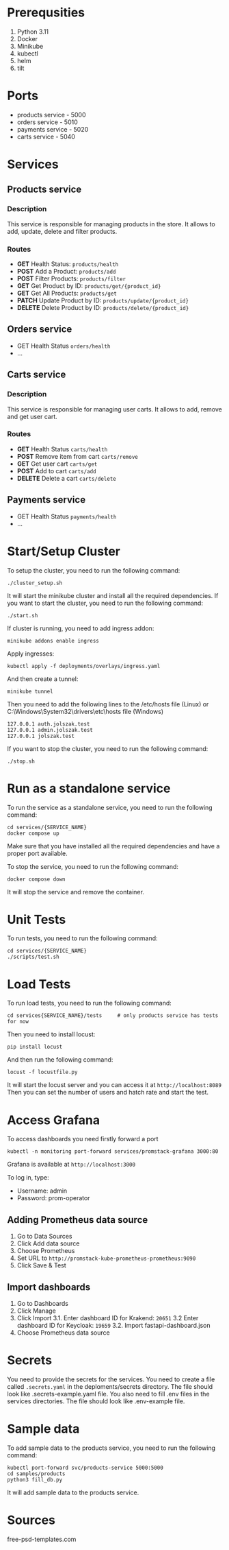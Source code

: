 # Prerequsities
1. Python 3.11
2. Docker
3. Minikube
4. kubectl
5. helm
6. tilt

# Ports

- products service - 5000
- orders service - 5010
- payments service - 5020
- carts service - 5040

# Services

## Products service
### Description
This service is responsible for managing products in the store. It allows to add, update, delete and filter products.

### Routes
- **GET** Health Status: `products/health`
- **POST** Add a Product: `products/add`
- **POST** Filter Products: `products/filter`
- **GET** Get Product by ID: `products/get/{product_id}`
- **GET** Get All Products: `products/get`
- **PATCH** Update Product by ID: `products/update/{product_id}`
- **DELETE** Delete Product by ID: `products/delete/{product_id}`

## Orders service
- GET Health Status `orders/health`
- ...

## Carts service
### Description
This service is responsible for managing user carts. It allows to add, remove and get user cart.

### Routes
- **GET** Health Status `carts/health`
- **POST** Remove item from cart `carts/remove`
- **GET** Get user cart `carts/get`
- **POST** Add to cart `carts/add`
- **DELETE** Delete a cart `carts/delete`


## Payments service
- GET Health Status `payments/health`
- ...

# Start/Setup Cluster
To setup the cluster, you need to run the following command:
```
./cluster_setup.sh
```
It will start the minikube cluster and install all the required dependencies.
If you want to start the cluster, you need to run the following command:
```
./start.sh
```

If cluster is running, you need to add ingress addon:
```
minikube addons enable ingress
```
Apply ingresses:
```
kubectl apply -f deployments/overlays/ingress.yaml
```
And then create a tunnel:
```
minikube tunnel
```
Then you need to add the following lines to the /etc/hosts file (Linux) or C:\Windows\System32\drivers\etc\hosts file (Windows)
```
127.0.0.1 auth.jolszak.test
127.0.0.1 admin.jolszak.test
127.0.0.1 jolszak.test
```
If you want to stop the cluster, you need to run the following command:
```
./stop.sh
```

# Run as a standalone service
To run the service as a standalone service, you need to run the following command:
```
cd services/{SERVICE_NAME}
docker compose up
```
Make sure that you have installed all the required dependencies and have a proper port available.

To stop the service, you need to run the following command:
```
docker compose down
```
It will stop the service and remove the container.

# Unit Tests
To run tests, you need to run the following command:
```
cd services/{SERVICE_NAME}
./scripts/test.sh
```

# Load Tests
To run load tests, you need to run the following command:
```
cd services{SERVICE_NAME}/tests     # only products service has tests for now
```
Then you need to install locust:
```
pip install locust
```
And then run the following command:
```
locust -f locustfile.py
```
It will start the locust server and you can access it at `http://localhost:8089`
Then you can set the number of users and hatch rate and start the test.


# Access Grafana

To access dashboards you need firstly forward a port
```
kubectl -n monitoring port-forward services/promstack-grafana 3000:80
```

Grafana is available at `http://localhost:3000`

To log in, type:
- Username: admin
- Password: prom-operator

## Adding Prometheus data source
1. Go to Data Sources
2. Click Add data source
3. Choose Prometheus
4. Set URL to `http://promstack-kube-prometheus-prometheus:9090`
5. Click Save & Test

## Import dashboards
1. Go to Dashboards
2. Click Manage
3. Click Import
3.1. Enter dashboard ID for Krakend: `20651`
3.2  Enter dashboard ID for Keycloak: `19659`
3.2. Import fastapi-dashboard.json
4. Choose Prometheus data source

# Secrets 
You need to provide the secrets for the services. You need to create a file called `.secrets.yaml` in the deploments/secrets directory. The file should look like .secrets-example.yaml file.
You also need to fill .env files in the services directories. The file should look like .env-example file.

# Sample data 
To add sample data to the products service, you need to run the following command:
```
kubectl port-forward svc/products-service 5000:5000
cd samples/products
python3 fill_db.py
```
It will add sample data to the products service.

# Sources
free-psd-templates.com


